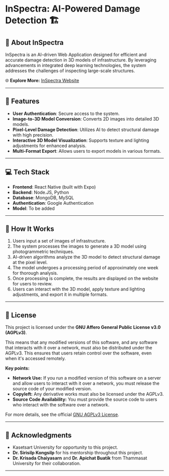 # InSpectra: AI-Powered Damage Detection 🏗

## 📖 About InSpectra
InSpectra is an AI-driven Web Application designed for efficient and accurate damage detection in 3D models of infrastructure. By leveraging advancements in integrated deep learning technologies, the system addresses the challenges of inspecting large-scale structures.

🌐 **Explore More:** [InSpectra Website](https://inspectra.site)  

---

## 🚀 Features
- **User Authentication**: Secure access to the system.
- **Image-to-3D Model Conversion**: Converts 2D images into detailed 3D models.
- **Pixel-Level Damage Detection**: Utilizes AI to detect structural damage with high precision.
- **Interactive 3D Model Visualization**: Supports texture and lighting adjustments for enhanced analysis.
- **Multi-Format Export**: Allows users to export models in various formats.

---

## 💻 Tech Stack
- **Frontend**: React Native (built with Expo)
- **Backend**: Node.JS, Python
- **Database**: MongoDB, MySQL
- **Authentication**: Google Authentication
- **Model**: To be added
---

## 📖 How It Works
1. Users input a set of images of infrastructure.
2. The system processes the images to generate a 3D model using photogrammetric techniques.
3. AI-driven algorithms analyze the 3D model to detect structural damage at the pixel level.
4. The model undergoes a processing period of approximately one week for thorough analysis.
5. Once processing is complete, the results are displayed on the website for users to review.
6. Users can interact with the 3D model, apply texture and lighting adjustments, and export it in multiple formats.

---

## 📝 License

This project is licensed under the **GNU Affero General Public License v3.0 (AGPLv3)**.

This means that any modified versions of this software, and any software that interacts with it over a network, must also be distributed under the AGPLv3. This ensures that users retain control over the software, even when it's accessed remotely.

**Key points:**

* **Network Use:** If you run a modified version of this software on a server and allow users to interact with it over a network, you must release the source code of your modified version.
* **Copyleft:** Any derivative works must also be licensed under the AGPLv3.
* **Source Code Availability:** You must provide the source code to users who interact with the software over a network.

For more details, see the official [GNU AGPLv3 License](https://www.gnu.org/licenses/agpl-3.0.html).

---

## 🌟 Acknowledgments
- Kasetsart University for opportunity to this project.
- **Dr. Sirisilp Kongsilp** for his mentorship throughout this project.
- **Dr. Krisada Chaiyasarn** and **Dr. Apichat Buatik** from Thammasat University for their collaboration.

---